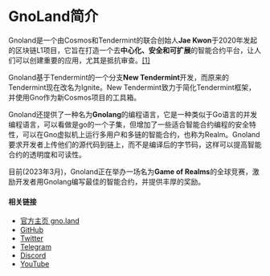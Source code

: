 # GnoLand简介

Gnoland是一个由Cosmos和Tendermint的联合创始人**Jae Kwon**于2020年发起的区块链L1项目，它旨在打造一个去**中心化、安全和可扩展**的智能合约平台，让人们可以创建重要的应用，尤其是抵抗审查。[[1]](https://zhuanlan.zhihu.com/p/559487501) 

Gnoland基于Tendermint的一个分支**New Tendermint**开发，而原来的Tendermint现在改名为Ignite。New Tendermint致力于简化Tendermint框架，并使用Gno作为新Cosmos项目的工具箱。 

Gnoland还提供了一种名为**Gnolang**的编程语言，它是一种类似于Go语言的并发编程语言，可以看做是go的一个子集，但增加了一些适合智能合约编程的安全特性，可以在Gno虚拟机上运行多用户和多链的智能合约，也称为Realm。Gnoland要求开发者上传他们的源代码到链上，而不是编译后的字节码，这样可以提高智能合约的透明度和可读性。

目前(2023年3月)，Gnoland正在举办一场名为**Game of Realms**的全球竞赛，激励开发者用Gnolang编写最佳的智能合约，并提供丰厚的奖励。

#### 相关链接
- [官方主页 gno.land](https://gno.land/) 
- [GitHub](https://github.com/gnolang/gno)
- [Twitter](https://twitter.com/_gnoland) 
- [Telegram](https://t.me/gnoland) 
- [Discord](https://discord.gg/3YbdqVP8Tb) 
- [YouTube](https://www.youtube.com/@_gnoland) 